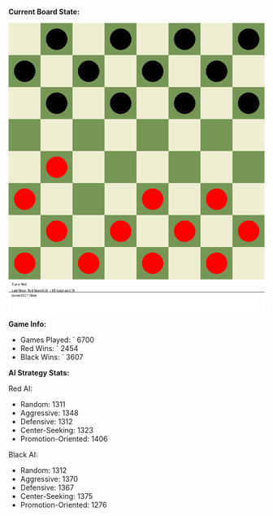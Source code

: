 
**Current Board State:**  
<!-- START_GIF -->
![Checkers Game](./checkers_game.gif)
<!-- END_GIF -->

**Game Info:**  
- Games Played: `<!-- GAMES_PLAYED --> 6700
- Red Wins: `<!-- RED_WINS --> 2454
- Black Wins: `<!-- BLACK_WINS --> 3607

<!-- AI_STATS -->
**AI Strategy Stats:**

Red AI:
- Random: 1311
- Aggressive: 1348
- Defensive: 1312
- Center-Seeking: 1323
- Promotion-Oriented: 1406

Black AI:
- Random: 1312
- Aggressive: 1370
- Defensive: 1367
- Center-Seeking: 1375
- Promotion-Oriented: 1276
